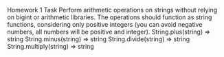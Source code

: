 Homework 1
Task
Perform arithmetic operations on strings without relying on bigint or arithmetic libraries. The operations should function as string functions, considering only positive integers (you can avoid negative numbers, all numbers will be positive and integer).
String.plus(string) => string
String.minus(string) => string
String.divide(string) => string
String.multiply(string) => string